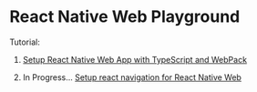 # React Native Web Playground

Tutorial:

1. [Setup React Native Web App with TypeScript and WebPack](https://blog.kiprosh.com/setup-react-native-web-app-with-typescript-and-webpack/)

2. In Progress... [Setup react navigation for React Native Web]()
